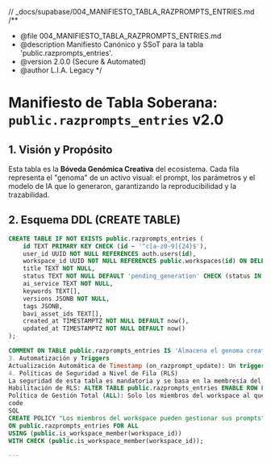 // _docs/supabase/004_MANIFIESTO_TABLA_RAZPROMPTS_ENTRIES.md
/**
 * @file 004_MANIFIESTO_TABLA_RAZPROMPTS_ENTRIES.md
 * @description Manifiesto Canónico y SSoT para la tabla 'public.razprompts_entries'.
 * @version 2.0.0 (Secure & Automated)
 * @author L.I.A. Legacy
 */

# Manifiesto de Tabla Soberana: `public.razprompts_entries` v2.0

## 1. Visión y Propósito

Esta tabla es la **Bóveda Genómica Creativa** del ecosistema. Cada fila representa el "genoma" de un activo visual: el prompt, los parámetros y el modelo de IA que lo generaron, garantizando la reproducibilidad y la trazabilidad.

## 2. Esquema DDL (CREATE TABLE)

```sql
CREATE TABLE IF NOT EXISTS public.razprompts_entries (
    id TEXT PRIMARY KEY CHECK (id ~ '^c[a-z0-9]{24}$'),
    user_id UUID NOT NULL REFERENCES auth.users(id),
    workspace_id UUID NOT NULL REFERENCES public.workspaces(id) ON DELETE CASCADE,
    title TEXT NOT NULL,
    status TEXT NOT NULL DEFAULT 'pending_generation' CHECK (status IN ('pending_generation', 'generated', 'archived')),
    ai_service TEXT NOT NULL,
    keywords TEXT[],
    versions JSONB NOT NULL,
    tags JSONB,
    bavi_asset_ids TEXT[],
    created_at TIMESTAMPTZ NOT NULL DEFAULT now(),
    updated_at TIMESTAMPTZ NOT NULL DEFAULT now()
);

COMMENT ON TABLE public.razprompts_entries IS 'Almacena el genoma creativo (prompts, parámetros) de los activos visuales.';
3. Automatización y Triggers
Actualización Automática de Timestamp (on_razprompt_update): Un trigger en la tabla se dispara BEFORE UPDATE para invocar la función moddatetime('updated_at'), manteniendo el campo updated_at siempre actualizado.
4. Políticas de Seguridad a Nivel de Fila (RLS)
La seguridad de esta tabla es mandatoria y se basa en la membresía del workspace.
Habilitación de RLS: ALTER TABLE public.razprompts_entries ENABLE ROW LEVEL SECURITY;
Política de Gestión Total (ALL): Solo los miembros del workspace al que pertenece un prompt pueden verlo, crearlo, actualizarlo o eliminarlo.
code
SQL
CREATE POLICY "Los miembros del workspace pueden gestionar sus prompts"
ON public.razprompts_entries FOR ALL
USING (public.is_workspace_member(workspace_id))
WITH CHECK (public.is_workspace_member(workspace_id));

---


